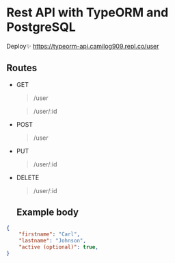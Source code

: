 # Rest API with TypeORM and PostgreSQL

Deploy✨ https://typeorm-api.camilog909.repl.co/user

## Routes

- GET
	> /user
	
	> /user/:id

- POST
	> /user
- PUT
	> /user/:id
- DELETE
	> /user/:id
	
	## Example body

```json
{
	"firstname": "Carl",
	"lastname": "Johnson",
	"active (optional)": true,
}
```
